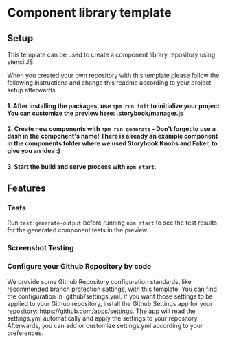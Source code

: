 # Component library template
## Setup
This template can be used to create a component library repository using stencilJS.

When you created your own repository with this template please follow the following instructions and change this readme according to your project setup afterwards.

#### 1. After installing the packages, use `npm run init` to initialize your project. You can customize the preview here: .storybook/manager.js
#### 2. Create new components with `npm run generate` - Don't forget to use a dash in the component's name! There is already an example component in the components folder where we used Storybook Knobs and Faker, to give you an idea :)
#### 3. Start the build and serve process with `npm start`.

## Features
### Tests
Run `test:generate-output` before running `npm start` to see the test results for the generated component tests in the preview.
### Screenshot Testing

### Configure your Github Repository by code
We provide some Github Repository configuration standards, like recommended branch protection settings, with this template. You can find the configuration in .github/settings.yml. If you want those settings to be applied to your Github repository, install the Github Settings app for your repository: https://github.com/apps/settings. The app will read the settings.yml automatically and apply the settings to your repository. Afterwards, you can add or customize settings.yml according to your preferences.
